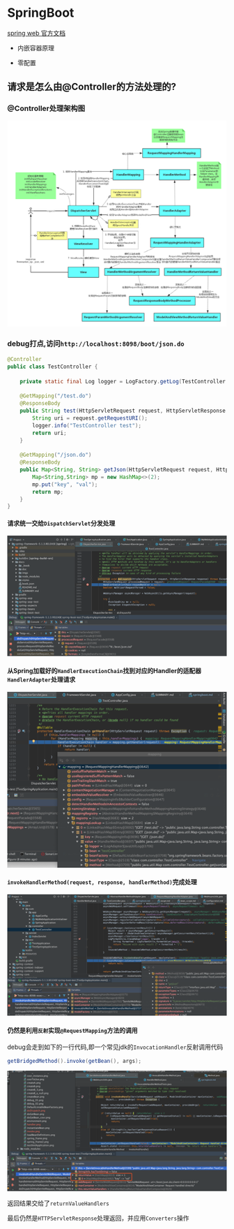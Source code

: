 # SpringBoot

<a href="https://docs.spring.io/spring/docs/5.2.8.RELEASE/spring-framework-reference/web.html#spring-web">spring web 官方文档</a>

* 内嵌容器原理

* 零配置

## 请求是怎么由@Controller的方法处理的?

### @Controller处理架构图

![](../imgs/controller.png)

### debug打点,访问`http://localhost:8098/boot/json.do`

```java
@Controller
public class TestController {

	private static final Log logger = LogFactory.getLog(TestController.class);

	@GetMapping("/test.do")
	@ResponseBody
	public String test(HttpServletRequest request, HttpServletResponse response){
		String uri = request.getRequestURI();
		logger.info("TestController test");
		return uri;
	}

	@GetMapping("/json.do")
	@ResponseBody
	public Map<String, String> getJson(HttpServletRequest request, HttpServletResponse response){
		Map<String,String> mp = new HashMap<>(2);
		mp.put("key", "val");
		return mp;
	}
}
```

#### 请求统一交给`DispatchServlet`分发处理

![](../imgs/doDispatch.png)

#### 从Spring加载好的`HandlerExecutionChain`找到对应的Handler的适配器`HandlerAdapter`处理请求

![](../imgs/handler.png)

#### `invokeHandlerMethod(request, response, handlerMethod)`完成处理

![](../imgs/invoke.png)

#### 仍然是利用`反射`实现`@RequestMapping`方法的调用

debug会走到如下的一行代码,即一个常见jdk的`InvocationHandler`反射调用代码

```java
getBridgedMethod().invoke(getBean(), args);
```

![](../imgs/invoke2.png)

返回结果交给了`returnValueHandlers`

最后仍然是`HTTPServletResponse`处理返回，并应用`Converters`操作
